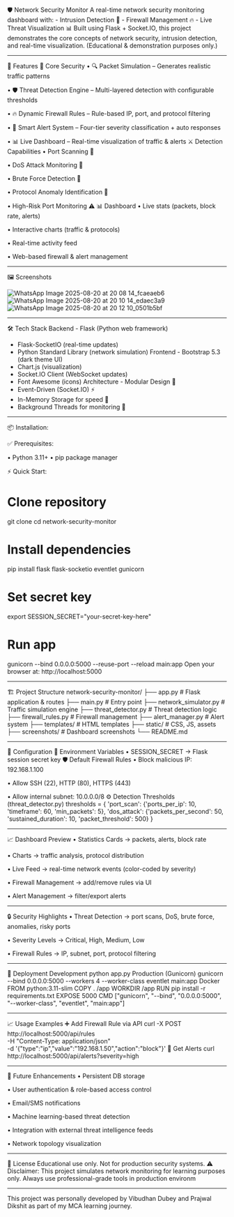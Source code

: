 🛡️ Network Security Monitor
A real-time network security monitoring dashboard with: - Intrusion Detection 🚨 - Firewall Management 🔥 - Live Threat Visualization 📊
Built using Flask + Socket.IO, this project demonstrates the core concepts of network security, intrusion detection, and real-time visualization. (Educational & demonstration purposes only.)
________________________________________

🚀 Features
🔐 Core Security
•	🔍 Packet Simulation – Generates realistic traffic patterns

•	🛡 Threat Detection Engine – Multi-layered detection with configurable thresholds

•	🔥 Dynamic Firewall Rules – Rule-based IP, port, and protocol filtering

•	🚨 Smart Alert System – Four-tier severity classification + auto responses

•	📊 Live Dashboard – Real-time visualization of traffic & alerts
⚔ Detection Capabilities
•	Port Scanning 🔎

•	DoS Attack Monitoring 🌊

•	Brute Force Detection 🔑

•	Protocol Anomaly Identification 📡

•	High-Risk Port Monitoring ⚠
📊 Dashboard
•	Live stats (packets, block rate, alerts)

•	Interactive charts (traffic & protocols)

•	Real-time activity feed

•	Web-based firewall & alert management
________________________________________

🖼 Screenshots

![WhatsApp Image 2025-08-20 at 20 08 14_fcaeaeb6](https://github.com/user-attachments/assets/5cfdb74a-c4ee-40a9-a267-0bd95168e196)
![WhatsApp Image 2025-08-20 at 20 10 14_edaec3a9](https://github.com/user-attachments/assets/998bc5ae-e955-485f-8f51-dc7fe891e66e)
![WhatsApp Image 2025-08-20 at 20 12 10_0501b5bf](https://github.com/user-attachments/assets/96207cc5-2e77-4135-888a-8947f627e502)
________________________________________

🛠 Tech Stack
Backend - Flask (Python web framework)
- Flask-SocketIO (real-time updates)
- Python Standard Library (network simulation)
Frontend - Bootstrap 5.3 (dark theme UI)
- Chart.js (visualization)
- Socket.IO Client (WebSocket updates)
- Font Awesome (icons)
Architecture - Modular Design 🧩
- Event-Driven (Socket.IO) ⚡
- In-Memory Storage for speed 🚀
- Background Threads for monitoring 🧵
________________________________________

📦 Installation:

✅ Prerequisites:

•	Python 3.11+
•	pip package manager

⚡ Quick Start:

# Clone repository
git clone <repository-url>
cd network-security-monitor

# Install dependencies
pip install flask flask-socketio eventlet gunicorn

# Set secret key
export SESSION_SECRET="your-secret-key-here"

# Run app
gunicorn --bind 0.0.0.0:5000 --reuse-port --reload main:app
Open your browser at: http://localhost:5000
________________________________________
🏗 Project Structure
network-security-monitor/
├── app.py                 # Flask application & routes
├── main.py                # Entry point
├── network_simulator.py   # Traffic simulation engine
├── threat_detector.py     # Threat detection logic
├── firewall_rules.py      # Firewall management
├── alert_manager.py       # Alert system
├── templates/             # HTML templates
├── static/                # CSS, JS, assets
├── screenshots/           # Dashboard screenshots
└── README.md
________________________________________

🔧 Configuration
🔑 Environment Variables
•	SESSION_SECRET → Flask session secret key
🛡 Default Firewall Rules
•	Block malicious IP: 192.168.1.100

•	Allow SSH (22), HTTP (80), HTTPS (443)

•	Allow internal subnet: 10.0.0.0/8
⚙ Detection Thresholds (threat_detector.py)
thresholds = {
    'port_scan': {'ports_per_ip': 10, 'timeframe': 60, 'min_packets': 5},
    'dos_attack': {'packets_per_second': 50, 'sustained_duration': 10, 'packet_threshold': 500}
}
________________________________________

📈 Dashboard Preview
•	Statistics Cards → packets, alerts, block rate

•	Charts → traffic analysis, protocol distribution

•	Live Feed → real-time network events (color-coded by severity)

•	Firewall Management → add/remove rules via UI

•	Alert Management → filter/export alerts
________________________________________

🔒 Security Highlights
•	Threat Detection → port scans, DoS, brute force, anomalies, risky ports

•	Severity Levels → Critical, High, Medium, Low

•	Firewall Rules → IP, subnet, port, protocol filtering
________________________________________

🚀 Deployment
Development
python app.py
Production (Gunicorn)
gunicorn --bind 0.0.0.0:5000 --workers 4 --worker-class eventlet main:app
Docker
FROM python:3.11-slim
COPY . /app
WORKDIR /app
RUN pip install -r requirements.txt
EXPOSE 5000
CMD ["gunicorn", "--bind", "0.0.0.0:5000", "--worker-class", "eventlet", "main:app"]
________________________________________

📈 Usage Examples
➕ Add Firewall Rule via API
curl -X POST http://localhost:5000/api/rules \
  -H "Content-Type: application/json" \
  -d '{"type":"ip","value":"192.168.1.50","action":"block"}'
🔎 Get Alerts
curl http://localhost:5000/api/alerts?severity=high
________________________________________

🔮 Future Enhancements
•	Persistent DB storage

•	User authentication & role-based access control

•	Email/SMS notifications

•	Machine learning-based threat detection

•	Integration with external threat intelligence feeds

•	Network topology visualization
________________________________________

📜 License
Educational use only. Not for production security systems.
⚠ Disclaimer: This project simulates network monitoring for learning purposes only. Always use professional-grade tools in production environm

---

This project was personally developed by Vibudhan Dubey and Prajwal Dikshit as part of my MCA learning journey.

